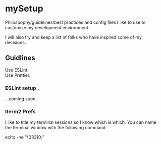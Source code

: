 # mySetup

Philospophy/guidelines/best practices and config files I like to use to customize my development environment.  

I will also try and keep a list of folks who have inspired some of my decisions.  


## Guidlines
  
Use ESLint.  
Use Prettier.  

### ESLint setup . 
...coming soon.  

### Iterm2 Prefs

I like to title my terminal sessions so I know which is which. You can name the terminal window with the following command:

echo -ne "\033]0;"<Title here>"\007" . 

Replace <Title Here> with your title.  
  
### VS Code Customizations

One of my favorite customization options with VS Code is the ability to change the title bar color. This ability helps me give different colors to each of my editors so that I can quickly identiy which window I need to focus on.

The way I customize that is to add the following to settings.json in my Workbench -> Appearance section where there is an option "Edit in settings.json"

```json
"workbench.colorCustomizations": {
        "titleBar.activeBackground": "#5d43d0"
    }
```

Please not that #5d43d0 is a color option. You can replace that with your own color choice.

